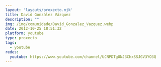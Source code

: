 ```yaml
---
layout: 'layouts/proxecto.njk'
title: David González Vázquez
description: ""
img: /img/comunidade/David_Gonzalez_Vazquez.webp
date: 2012-10-25 18:51:32
platform: youtube
type: proxecto
tags:
  - youtube
redes:
  youtube: https://www.youtube.com/channel/UCNPDTgONJ3ChxSSJGV3YO3Q
---
```

